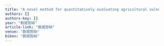 ```yaml
---
title: "A novel method for quantitatively evaluating agricultural vulnerability to climate change (vol 48, pg 49, 2015)"
authors: []
authors-key: []
year: "数据暂缺"
article-link: "数据暂缺"
venue: "数据暂缺"
bibex: "数据暂缺"
---
```

